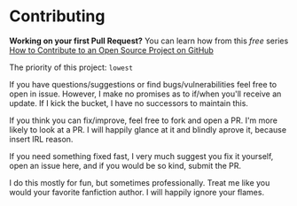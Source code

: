 # Contributing

**Working on your first Pull Request?** You can learn how from this *free* series [How to Contribute to an Open Source Project on GitHub](https://kcd.im/pull-request)

The priority of this project: `lowest`

If you have questions/suggestions or find bugs/vulnerabilities feel free to open in issue. However, I make no promises as to if/when you'll receive an update. If I kick the bucket, I have no successors to maintain this.

If you think you can fix/improve, feel free to fork and open a PR. I'm more likely to look at a PR. I will happily glance at it and blindly aprove it, because insert IRL reason.

If you need something fixed fast, I very much suggest you fix it yourself, open an issue here, and if you would be so kind, submit the PR.

I do this mostly for fun, but sometimes professionally. Treat me like you would your favorite fanfiction author. I will happily ignore your flames.
